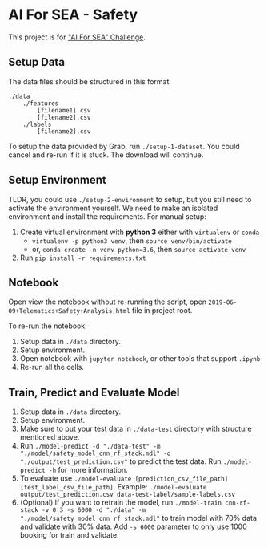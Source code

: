 # AI For SEA - Safety
This project is for ["AI For SEA" Challenge](https://www.aiforsea.com). 

## Setup Data
The data files should be structured in this format.
```
./data
    ./features
        [filename1].csv
        [filename2].csv
    ./labels
        [filename2].csv
```
To setup the data provided by Grab, run `./setup-1-dataset`. You could cancel and re-run if it is stuck. The download will continue.

## Setup Environment
TLDR, you could use `./setup-2-environment` to setup, but you still need to activate the environment yourself. We need to make an isolated environment and install the requirements.  For manual setup:
1. Create virtual environment with **python 3** either with `virtualenv` or `conda`
    * `virtualenv -p python3 venv`, then `source venv/bin/activate`
    * or, `conda create -n venv python=3.6`, then `source activate venv`
2. Run `pip install -r requirements.txt`

## Notebook
Open view the notebook without re-running the script, open `2019-06-09+Telematics+Safety+Analysis.html` file in project root.

To re-run the notebook:
1. Setup data in `./data` directory.
2. Setup environment.
5. Open notebook with `jupyter notebook`, or other tools that support `.ipynb`
6. Re-run all the cells.

## Train, Predict and Evaluate Model
1. Setup data in `./data` directory.
2. Setup environment.
3. Make sure to put your test data in `./data-test` directory with structure mentioned above.
4. Run `./model-predict -d "./data-test" -m "./model/safety_model_cnn_rf_stack.mdl" -o "./output/test_prediction.csv"` to predict the test data. Run `./model-predict -h` for more information.
5. To evaluate use `./model-evaluate [prediction_csv_file_path] [test_label_csv_file_path]`. Example: `./model-evaluate output/test_prediction.csv data-test-label/sample-labels.csv`
6. (Optional) If you want to retrain the model, run `./model-train cnn-rf-stack -v 0.3 -s 6000 -d "./data" -m "./model/safety_model_cnn_rf_stack.mdl"` to train model with 70% 
data and validate with 30% data. Add `-s 6000` parameter to only use 1000 booking for train and validate. 